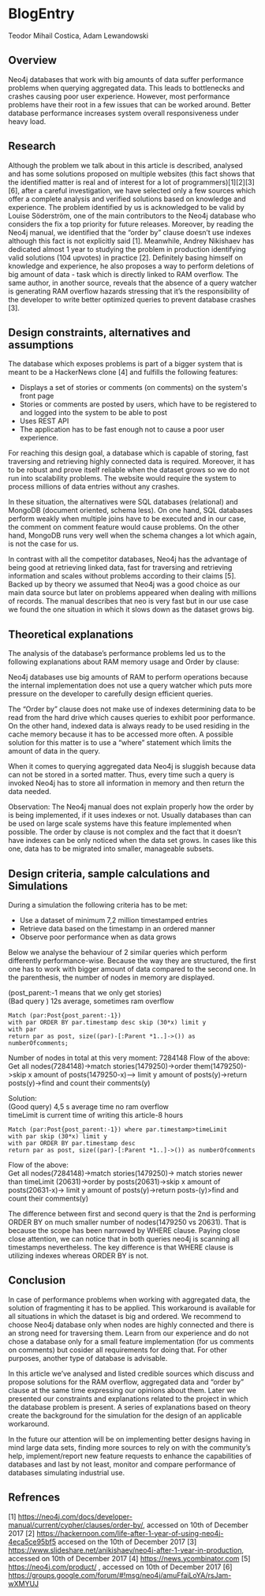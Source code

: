 # BlogEntry 

Teodor Mihail Costica, Adam Lewandowski
	
## Overview

Neo4j databases that work with big amounts of data suffer performance problems when querying aggregated data.
This leads to bottlenecks and crashes causing poor user experience.
However, most performance problems have their root in a few issues that can be worked around.
Better database performance increases system overall responsiveness under heavy load.

				
## Research

Although the problem we talk about in this article is described, analysed and has some solutions proposed on multiple websites (this fact shows that the identified matter is real and of interest for a lot of programmers)[1][2][3][6], after a careful investigation, we have selected only a few sources which offer a complete analysis and verified solutions based on knowledge and experience. 
The problem identified by us is acknowledged to be valid by Louise Söderström, one of the main contributors to the Neo4j database who considers the fix a top priority for future releases. Moreover, by reading the Neo4j manual, we identified that the “order by” clause doesn’t use indexes although this fact is not explicitly said [1].
Meanwhile, Andrey Nikishaev has dedicated almost 1 year to studying the problem in production identifying valid solutions (104 upvotes) in practice [2]. Definitely basing himself on knowledge and experience, he also proposes a way to perform deletions of big amount of data - task which is directly linked to RAM overflow.
The same author, in another source, reveals that the absence of a query watcher is generating RAM overflow hazards stressing that it’s the responsibility of the developer to write better optimized queries to prevent database crashes [3].

## Design constraints, alternatives and assumptions 

The database which exposes problems is part of a bigger system that is meant to be a HackerNews clone [4] and fulfills the following features:

- Displays a set of stories or comments (on comments) on the system's front page
- Stories or comments are posted by users, which have to be registered to and logged into the system to be able to post
- Uses REST API
- The application has to be fast enough not to cause a poor user experience.

For reaching this design goal, a database which is capable of storing, fast traversing and retrieving highly connected data is required. Moreover, it has to be robust and prove itself reliable when the dataset grows so we do not run into scalability problems. The website would require the system to process millions of data entries without any crashes.

In these situation, the alternatives were SQL databases (relational) and MongoDB (document oriented, schema less). On one hand, SQL databases perform weakly when multiple joins have to be executed and in our case, the comment on comment feature would cause problems. On the other hand, MongoDB runs very well when the schema changes a lot which again, is not the case for us.

In contrast with all the competitor databases, Neo4j has the advantage of being good at retrieving linked data, fast for traversing and retrieving information and scales without problems according to their claims [5]. Backed up by theory we assumed that Neo4j was a good choice as our main data source but later on problems appeared when dealing with millions of records. The manual describes that neo is very fast but in our use case we found the one situation in which it slows down as the dataset grows big. 

## Theoretical explanations

The analysis of the database’s performance problems led us to the following explanations about RAM memory usage and Order by clause:

  Neo4j databases use big amounts of RAM to perform operations because the internal implementation does not use a query watcher which puts more pressure on the developer to carefully design efficient queries.

  The “Order by” clause does not make use of indexes determining data to be read from the hard drive which causes queries to exhibit poor performance. On the other hand, indexed data is always ready to be used residing in the cache memory because it has to be accessed more often. A possible solution for this matter is to use a “where” statement which limits the amount of data in the query.

  When it comes to querying aggregated data Neo4j is sluggish because data can not be stored in a sorted matter. Thus, every time such a query is invoked Neo4j has to store all information in memory and then return the data needed.


  Observation: The Neo4j manual does not explain properly how the order by is being implemented, if it uses indexes or not. Usually databases than can be used on large scale systems have this feature implemented when possible. The order by clause is not complex and the fact that it doesn’t have indexes can be only noticed when the data set grows. In cases like this one, data has to be migrated into smaller, manageable subsets. 


## Design criteria, sample calculations and Simulations


During a simulation the following criteria has to be met:

- Use a dataset of minimum 7,2 million timestamped entries
- Retrieve data based on the timestamp in an ordered manner
- Observe poor performance when as data grows

Below we analyse the behaviour of 2 similar queries which perform differently performance-wise. Because the way they are structured, the first one has to work with bigger amount of data compared to the second one. In the parenthesis, the number of nodes in memory are displayed.
 
(post_parent:-1 means that we only get stories)  
(Bad query ) 12s average, sometimes ram overflow  
```
Match (par:Post{post_parent:-1}) 
with par ORDER BY par.timestamp desc skip (30*x) limit y   
with par  
return par as post, size((par)-[:Parent *1..]->()) as numberOfcomments;  
``` 
Number of nodes in total at this very moment: 7284148
Flow of the above:  
Get all nodes(7284148)->match stories(1479250)->order them(1479250)->skip x amount of posts(1479250-x)--> limit y amount of posts(y)->return posts(y)->find and count their comments(y)

Solution:  
(Good query) 4,5 s average time no ram overflow  
timeLimit is current time of writing this article-8 hours  
 ```
Match (par:Post{post_parent:-1}) where par.timestamp>timeLimit  
with par skip (30*x) limit y  
with par ORDER BY par.timestamp desc  
return par as post, size((par)-[:Parent *1..]->()) as numberOfcomments
```

Flow of the above:   
Get all nodes(7284148)->match stories(1479250)-> match stories newer than timeLimit (20631)->order by posts(20631)->skip x amount of posts(20631-x)-> limit y amount of posts(y)->return posts-(y)>find and count their comments(y)

The difference between first and second query is that the 2nd is performing ORDER BY on much smaller number of nodes(1479250 vs 20631). That is because the scope has been narrowed by WHERE clause. Paying close close attention, we can notice that in both queries neo4j is scanning all timestamps nevertheless. The key difference is that WHERE clause is utilizing indexes whereas ORDER BY is not.


## Conclusion 
In case of performance problems when working with aggregated data, the solution of fragmenting it has to be applied. This workaround is available for all situations in which the dataset is big and ordered. We recommend to choose Neo4j database only when nodes are highly connected and there is an strong need for traversing them. Learn from our experience and do not chose a database only for a small feature implementation (for us comments on comments) but cosider all requirements for doing that. For other purposes, another type of database is advisable. 

In this article we’ve analysed and listed credible sources which discuss and propose solutions for the RAM overflow, aggregated data and “order by” clause at the same time expressing our opinions about them. Later we presented our constraints and explanations related to the project in which the database problem is present. A series of explanations based on theory create the background for the simulation for the design of an applicable workaround.

  In the future our attention will be on implementing better designs having in mind large data sets, finding more sources to rely on with the community’s help, implement/report new feature requests to enhance the capabilities of databases and last by not least, monitor and compare performance of databases simulating industrial use.

## Refrences  
[1] https://neo4j.com/docs/developer-manual/current/cypher/clauses/order-by/, accessed on 10th of December 2017
[2] https://hackernoon.com/life-after-1-year-of-using-neo4j-4eca5ce95bf5 accesed on the 10th of December 2017
[3] https://www.slideshare.net/anikishaev/neo4j-after-1-year-in-production, accessed on 10th of December 2017
[4] https://news.ycombinator.com
[5] https://neo4j.com/product/ , accessed on 10th of December 2017
[6] https://groups.google.com/forum/#!msg/neo4j/amuFfaiLoYA/rsJam-wXMYUJ
